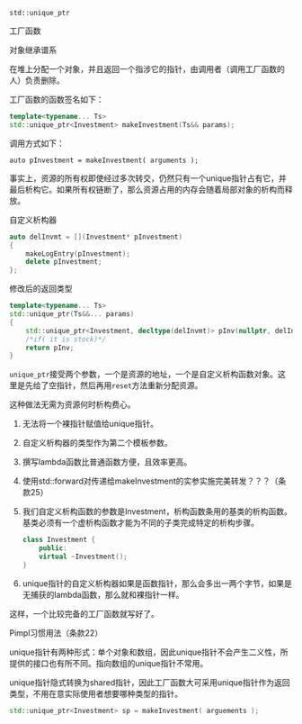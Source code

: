 ```std::unique_ptr```

工厂函数

对象继承谱系

在堆上分配一个对象，并且返回一个指涉它的指针，由调用者（调用工厂函数的人）负责删除。

工厂函数的函数签名如下：

```c++
template<typename... Ts>
std::unique_ptr<Investment> makeInvestment(Ts&& params);
```

调用方式如下：

```
auto pInvestment = makeInvestment( arguments );
```

事实上，资源的所有权即使经过多次转交，仍然只有一个unique指针占有它，并最后析构它。如果所有权链断了，那么资源占用的内存会随着局部对象的析构而释放。

自定义析构器

```c++
auto delInvmt = [](Investment* pInvestment)
{
	makeLogEntry(pInvestment);
	delete pInvestment;
};
```

修改后的返回类型

```c++
template<typename... Ts>
std::unique_ptr(Ts&&... params)
{
    std::unique_ptr<Investment, decltype(delInvmt)> pInv(nullptr, delInvmt);
    /*if( it is stock)*/
    return pInv;
}
```

`unique_ptr`接受两个参数，一个是资源的地址，一个是自定义析构函数对象。这里是先给了空指针，然后再用`reset`方法重新分配资源。

这种做法无需为资源何时析构费心。

1. 无法将一个裸指针赋值给unique指针。

2. 自定义析构器的类型作为第二个模板参数。

3. 撰写lambda函数比普通函数方便，且效率更高。

4. 使用std::forward对传递给makeInvestment的实参实施完美转发？？？（条款25）

5. 我们自定义析构函数的参数是Investment，析构函数条用的基类的析构函数。基类必须有一个虚析构函数才能为不同的子类完成特定的析构步骤。

   ```c++
   class Investment {
       public:
       virtual ~Investment();
   }
   ```

6. unique指针的自定义析构器如果是函数指针，那么会多出一两个字节，如果是无捕获的lambda函数，那么就和裸指针一样。

这样，一个比较完备的工厂函数就写好了。

Pimpl习惯用法（条款22）

unique指针有两种形式：单个对象和数组，因此unique指针不会产生二义性，所提供的接口也有所不同。指向数组的unique指针不常用。

unique指针隐式转换为shared指针，因此工厂函数大可采用unique指针作为返回类型，不用在意实际使用者想要哪种类型的指针。

```c++
std::unique_ptr<Investment> sp = makeInvestment( arguements );
```

